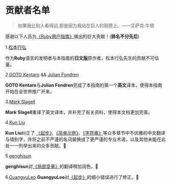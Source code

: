 # 贡献者名单

>如果我比别人看得远,那是因为我站在巨人的肩膀上。——艾萨克·牛顿

感谢以下人员为[《Ruby用户指南》](https://github.com/BadTudou/RubyUsersGuide-zh)做出的巨大贡献！(**排名不分先后**)

1.[松本行弘](matz@netlab.co.jp)

作为**Ruby**语言的发明者与本指南的**日文版**原作者，松本行弘先生的贡献不可估量。

2.[GOTO Kentaro](http://www.math.sci.hokudai.ac.jp/~gotoken/ruby/ruby-uguide/) && [Julian Fondren](mailto:gotoken@notwork.org)

**GOTO Kentaro**与**Julian Fondren**完成了本指南的第一个**英文**译本，使得本指南开始在全世界推广开来。

3.[Mark Slagell](mailto:slagell@ruby-lang.org)

**Mark Slagell**重译了英文译本，并补充了有关资料，使得本文档更加完善。

4.[Kun Liu](https://github.com/liukgg)

**Kun Liu**纠正了 [《起步》](./getstarted.md "Getting started")、[《简单示例》](./examples.md "Simple examples")、[《字符串》](./strings.md "Strings")等众多章节中不优雅的中文翻译与错别字，并将之前不严谨的名词替换成了更严谨的专业术语，以及其他未能在此处一一列举出来的众多贡献。:clap:

5.[genghisun](https://github.com/genghisun)

**genghisun**对[《局部变量》](./localvars.md "Local variables")的翻译稍加润色。:clap:

6.[GuangyuLeo](https://github.com/GuangyuLeo)
**GuangyuLeo**对[《起步》](./getstarted.md.md "Getting started")的细小错误进行了修正。:clap:

